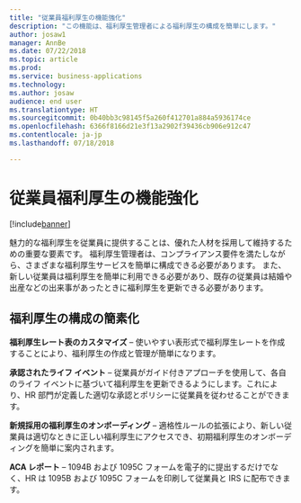 ```yaml
---
title: "従業員福利厚生の機能強化"
description: "この機能は、福利厚生管理者による福利厚生の構成を簡単にします。"
author: josaw1
manager: AnnBe
ms.date: 07/22/2018
ms.topic: article
ms.prod: 
ms.service: business-applications
ms.technology: 
ms.author: josaw
audience: end user
ms.translationtype: HT
ms.sourcegitcommit: 0b40bb3c98145f5a260f412701a884a5936174ce
ms.openlocfilehash: 6366f8166d21e3f13a2902f39436cb906e912c47
ms.contentlocale: ja-jp
ms.lasthandoff: 07/18/2018

---
```


# <a name="employee-benefits-enhancements"></a>従業員福利厚生の機能強化

[!include[banner](../../includes/banner.md)]

魅力的な福利厚生を従業員に提供することは、優れた人材を採用して維持するための重要な要素です。 福利厚生管理者は、コンプライアンス要件を満たしながら、さまざまな福利厚生サービスを簡単に構成できる必要があります。 また、新しい従業員は福利厚生を簡単に利用できる必要があり、既存の従業員は結婚や出産などの出来事があったときに福利厚生を更新できる必要があります。

## <a name="simplify-benefits-configuration"></a>福利厚生の構成の簡素化

**福利厚生レート表のカスタマイズ** – 使いやすい表形式で福利厚生レートを作成することにより、福利厚生の作成と管理が簡単になります。

**承認されたライフ イベント** – 従業員がガイド付きアプローチを使用して、各自のライフ イベントに基づいて福利厚生を更新できるようにします。これにより、HR 部門が定義した適切な承認とポリシーに従業員を従わせることができます。

**新規採用の福利厚生のオンボーディング** – 適格性ルールの拡張により、新しい従業員は適切なときに正しい福利厚生にアクセスでき、初期福利厚生のオンボーディングを簡単に案内されます。

**ACA レポート** – 1094B および 1095C フォームを電子的に提出するだけでなく、HR は 1095B および 1095C フォームを印刷して従業員と IRS に配布できます。

<!--
### Who uses this feature
These features are intended for benefits administrators and employees.
## Status
### Development status
In development
-->

